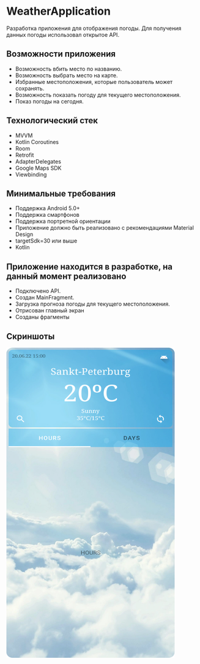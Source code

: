 # WeatherApplication
Разработка приложения для отображения погоды. Для получения данных погоды использовал открытое API.

## Возможности приложения
* Возможность вбить место по названию.
* Возможность выбрать место на карте. 
* Избранные местоположения, которые пользователь может сохранять.
* Возможность показать погоду для текущего местоположения.
* Показ погоды на сегодня.

## Технологический стек
* MVVM
* Kotlin Coroutines
* Room
* Retrofit
* AdapterDelegates
* Google Maps SDK
* Viewbinding

## Минимальные требования
* Поддержка Android 5.0+
* Поддержка смартфонов
* Поддержка портретной ориентации
* Приложение должно быть реализовано с рекомендациями Material Design
* targetSdk=30 или выше
* Kotlin

## Приложение находится в разработке, на данный момент реализовано
* Подключено API.
* Создан MainFragment.
* Загрузка прогноза погоды для текущего местоположения.
* Отрисован главный экран
* Созданы фрагменты

## Скриншоты
<img src="Screenshot_20220623_202645.png" width="440" height="810"/> 

